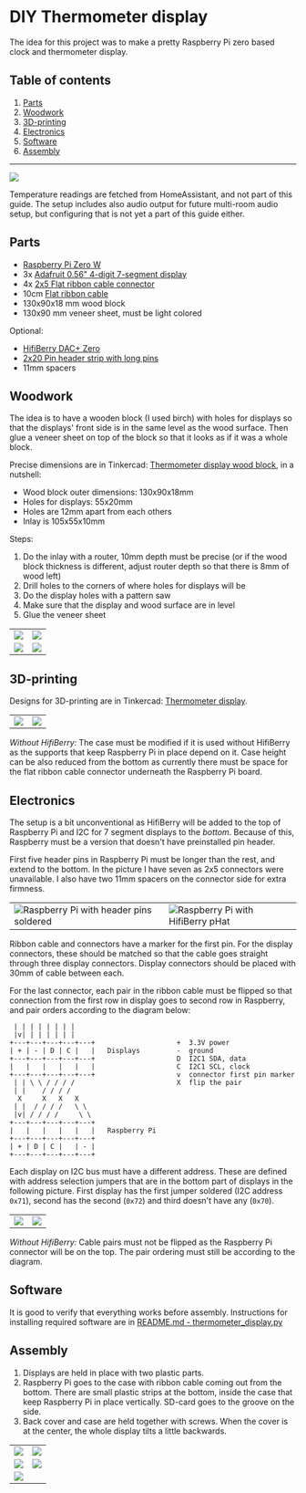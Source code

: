 # DIY Thermometer display

The idea for this project was to make a pretty Raspberry Pi zero based clock
and thermometer display.

## Table of contents

1. [Parts](#parts)
2. [Woodwork](#woodwork)
3. [3D-printing](#3d-printing)
4. [Electronics](#electronics)
5. [Software](#software)
6. [Assembly](#assembly)

---

![](img/IMG_2431.jpeg)

Temperature readings are fetched from HomeAssistant, and not part of this guide.
The setup includes also audio output for future multi-room audio setup, but
configuring that is not yet a part of this guide either.

## Parts

- [Raspberry Pi Zero W](https://www.raspberrypi.com/products/raspberry-pi-zero-w/)
- 3x [Adafruit 0.56" 4-digit 7-segment display](https://www.adafruit.com/product/878)
- 4x [2x5 Flat ribbon cable connector ](https://www.partco.fi/fi/liittimet/piikkirima-liittimet/lattakaapeliliittimet/8295-pfl10.html)
- 10cm [Flat ribbon cable](https://www.partco.fi/fi/kaapelitjohdot/lattakaapelit/7664-kaa-lat-10.html)
- 130x90x18 mm wood block
- 130x90 mm veneer sheet, must be light colored

Optional:

- [HifiBerry DAC+ Zero](https://www.hifiberry.com/shop/boards/hifiberry-dac-zero/)
- [2x20 Pin header strip with long pins](https://www.partco.fi/fi/liittimet/piikkirima-liittimet/piikkirimat-tuumarasterilla/21492-ch81802va04nhblk.html)
- 11mm spacers

## Woodwork

The idea is to have a wooden block (I used birch) with holes for displays so
that the displays' front side is in the same level as the wood surface. Then
glue a veneer sheet on top of the block so that it looks as if it was a whole block.

Precise dimensions are in Tinkercad: [Thermometer display wood block](https://www.tinkercad.com/things/0Hkc165Q7Bx?sharecode=8FO_0KepIaYrAMIB-PMhNWLmmxWDsxuVGsYca0s0Czc), in a nutshell:

- Wood block outer dimensions: 130x90x18mm
- Holes for displays: 55x20mm
- Holes are 12mm apart from each others
- Inlay is 105x55x10mm

Steps:

1. Do the inlay with a router, 10mm depth must be precise (or if the wood block
   thickness is different, adjust router depth so that there is 8mm of wood left)
2. Drill holes to the corners of where holes for displays will be
3. Do the display holes with a pattern saw
4. Make sure that the display and wood surface are in level
5. Glue the veneer sheet

|                         |                        |
| ----------------------- | ---------------------- |
| ![](img/woodblock.jpeg) | ![](img/IMG_1594.jpeg) |
| ![](img/IMG_1623.jpeg)  | ![](img/IMG_2437.jpeg) |

## 3D-printing

Designs for 3D-printing are in Tinkercad: [Thermometer display](https://www.tinkercad.com/things/30tTfOi6fes?sharecode=TxVxdVy0iR1J2bpMC8Cm7TX_KI9lceQIwGoO33NyMPI).

|                         |                        |
| ----------------------- | ---------------------- |
| ![](img/3d-prints.jpeg) | ![](img/IMG_2434.jpeg) |

_Without HifiBerry:_ The case must be modified if it is used without HifiBerry as
the supports that keep Raspberry Pi in place depend on it. Case height can be also
reduced from the bottom as currently there must be space for the flat ribbon cable
connector underneath the Raspberry Pi board.

## Electronics

The setup is a bit unconventional as HifiBerry will be added to the top of Raspberry
Pi and I2C for 7 segment displays to the _bottom_. Because of this, Raspberry must
be a version that doesn't have preinstalled pin header.

First five header pins in Raspberry Pi must be longer than the rest, and extend to the
bottom. In the picture I have seven as 2x5 connectors were unavailable. I also have
two 11mm spacers on the connector side for extra firmness.

|                                                              |                                                        |
| ------------------------------------------------------------ | ------------------------------------------------------ |
| ![Raspberry Pi with header pins soldered](img/IMG_2443.jpeg) | ![Raspberry Pi with HifiBerry pHat](img/IMG_2444.jpeg) |

Ribbon cable and connectors have a marker for the first pin. For the display
connectors, these should be matched so that the cable goes straight through
three display connectors. Display connectors should be placed with 30mm of
cable between each.

For the last connector, each pair in the ribbon cable must be flipped so that
connection from the first row in display goes to second row in Raspberry, and
pair orders according to the diagram below:

```
 | | | | | | | |
 |v| | | | | | |
+---+---+---+---+---+                    +  3.3V power
| + | - | D | C |   |   Displays         -  ground
+---+---+---+---+---+                    D  I2C1 SDA, data
|   |   |   |   |   |                    C  I2C1 SCL, clock
+---+---+---+---+---+                    v  connector first pin marker
 | | \ \ / / / /                         X  flip the pair
 | |    / / / /
  X     X   X   X
 | |  / / / /   \ \
 |v| / / / /     \ \
+---+---+---+---+---+
|   |   |   |   |   |   Raspberry Pi
+---+---+---+---+---+
| + | D | C |   | - |
+---+---+---+---+---+
```

Each display on I2C bus must have a different address. These are defined with address
selection jumpers that are in the bottom part of displays in the following picture.
First display has the first jumper soldered (I2C address `0x71`), second has the
second (`0x72`) and third doesn't have any (`0x70`).

|                        |                        |
| ---------------------- | ---------------------- |
| ![](img/IMG_2442.jpeg) | ![](img/IMG_2451.jpeg) |

_Without HifiBerry:_ Cable pairs must not be flipped as the Raspberry Pi connector
will be on the top. The pair ordering must still be according to the diagram.

## Software

It is good to verify that everything works before assembly. Instructions for
installing required software are in
[README.md - thermometer_display.py](README.md#thermometer_displaypy)

## Assembly

1. Displays are held in place with two plastic parts.
2. Raspberry Pi goes to the case with ribbon cable coming out from the bottom.
   There are small plastic strips at the bottom, inside the case that keep
   Raspberry Pi in place vertically. SD-card goes to the groove on the side.
3. Back cover and case are held together with screws. When the cover is at the
   center, the whole display tilts a little backwards.

|                        |                        |
| ---------------------- | ---------------------- |
| ![](img/IMG_2439.jpeg) | ![](img/IMG_2445.jpeg) |
| ![](img/IMG_2446.jpeg) | ![](img/IMG_2427.jpeg) |
| ![](img/IMG_2431.jpeg) |                        |
